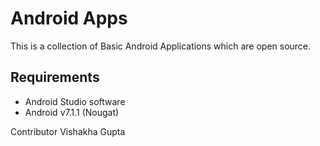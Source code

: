 # Android Apps
This is a collection of Basic Android Applications which are open source.

## Requirements
- Android Studio software
- Android v7.1.1 (Nougat)




Contributor Vishakha Gupta
